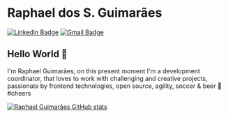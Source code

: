 # Raphael dos S. Guimarães
[![Linkedin Badge](https://img.shields.io/badge/-LinkedIn-blue?style=flat-square&logo=Linkedin&logoColor=white&link=https://www.linkedin.com/in/raphaelsguimaraes/)](https://www.linkedin.com/in/raphaelsguimaraes/)
[![Gmail Badge](https://img.shields.io/badge/-Gmail-c14438?style=flat-square&logo=Gmail&logoColor=white&link=mailto:raphaguimaraes@gmail.com)](mailto:raphaguimaraes@gmail.com)


## Hello World 👋
I'm Raphael Guimarães, on this present moment I'm a development coordinator, that loves to work with challenging and creative projects, passionate by frontend technologies, open source, agility, soccer & beer :beers: #cheers 

[![Raphael Guimarães GitHub stats](https://github-readme-stats.vercel.app/api?username=RaphaelGuimaraes&count_private=true&show_icons=true&theme=dracula)](https://github.com/anuraghazra/github-readme-stats)

